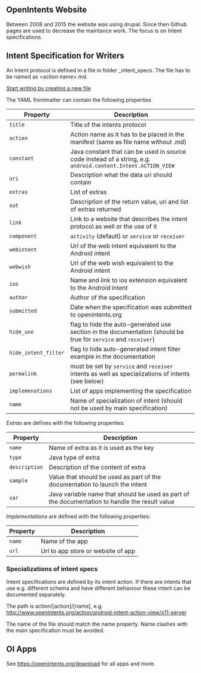 
## OpenIntents Website

Between 2008 and 2015 the website was using drupal. Since then Github pages are used to 
decrease the maintance work. The focus is on Intent specifications.

## Intent Specification for Writers
An Intent protocol is defined in a file in folder _intent_specs. The file has to be named as
&lt;action name>.md. 

[Start writing by creating a new file](https://github.com/openintents/openintents.github.io/new/master/_intent_specs)

The YAML frontmatter can contain the following properties

Property | Description
 --------| -------
 `title` | Title of the intents protocol
 `action` | Action name as it has to be placed in the manifest (same as file name without .md)
 `constant` | Java constant that can be used in source code instead of a string, e.g. `android.content.Intent.ACTION_VIEW`
 `uri` | Description what the data uri should contain
 `extras` | List of extras
 `out` | Description of the return value, uri and list of extras returned
 `link` | Link to a website that describes the intent protocol as well or the use of it
 `component` |  `activity` (default) or `service` or `receiver`
 `webintent` |  Url of the web intent equivalent to the Android intent
 `webwish` | Url of the web wish equivalent to the Android intent
 `ios` | Name and link to ios extension equivalent to the Android intent
 `author` | Author of the specification 
 `submitted` | Date when the specification was submitted to openintents.org
 `hide_use` | flag to hide the auto-generated use section in the documentation (should be true for `service` and `receiver`)
 `hide_intent_filter` | flag to hide auto-generated intent filter example in the documentation
 `permalink` | must be set by `service` and `receiver` intents as well as specializations of intents (see below)
 `implemenations` | List of apps implementing the specification
 `name` | Name of specialization of intent (should not be used by main specification)

*Extras* are defines with the following properties:

Property | Description
 --------| -------
 `name` | Name of extra as it is used as the key
 `type` | Java type of extra
 `description` | Description of the content of extra
 `sample` | Value that should be used as part of the documentation to launch the intent
 `var` | Java variable name that should be used as part of the documentation to handle the result value

*Implementations* are defined with the following properties:

Property | Description
 --------| -------
 `name` | Name of the app
 `url` | Url to app store or website of app

### Specializations of intent specs
Intent specifications are defined by its intent action. If there are intents that use e.g. different schema and have different behaviour these intent can be documented separately.

The path is action/[action]/[name], e.g. http://www.openintents.org/action/android-intent-action-view/x11-server

The name of the file should match the name property. Name clashes with the main specification must be avoided.

## OI Apps
See https://openintents.org/download for all apps and more.
